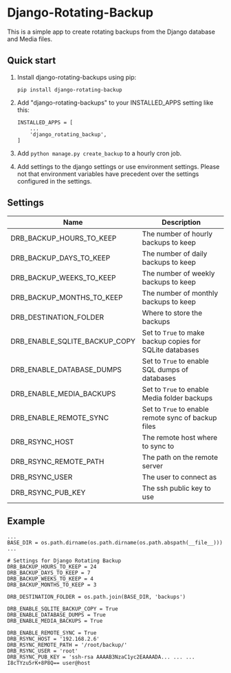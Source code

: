 # Django-Rotating-Backup

This is a simple app to create rotating backups from the Django database and Media files.


## Quick start

1. Install django-rotating-backups using pip:

	```
	pip install django-rotating-backup
	```
	
2. Add "django-rotating-backups" to your INSTALLED_APPS setting like this:

	```
	INSTALLED_APPS = [
	    ...
	    'django_rotating_backup',
	]
	```

3. Add `python manage.py create_backup` to a hourly cron job.

4. Add settings to the django settings or use environment settings. Please not that environment variables have precedent
over the settings configured in the settings.


## Settings

|Name|Description|
|----|-----------|
|DRB_BACKUP_HOURS_TO_KEEP|The number of hourly backups to keep|
|DRB_BACKUP_DAYS_TO_KEEP|The number of daily backups to keep|
|DRB_BACKUP_WEEKS_TO_KEEP|The number of weekly backups to keep|
|DRB_BACKUP_MONTHS_TO_KEEP|The number of monthly backups to keep|
|DRB_DESTINATION_FOLDER|Where to store the backups|
|DRB_ENABLE_SQLITE_BACKUP_COPY|Set to `True` to make backup copies for SQLite databases|
|DRB_ENABLE_DATABASE_DUMPS|Set to `True` to enable SQL dumps of databases|
|DRB_ENABLE_MEDIA_BACKUPS|Set to `True` to enable Media folder backups|
|DRB_ENABLE_REMOTE_SYNC|Set to `True` to enable remote sync of backup files|
|DRB_RSYNC_HOST|The remote host where to sync to|
|DRB_RSYNC_REMOTE_PATH|The path on the remote server|
|DRB_RSYNC_USER|The user to connect as|
|DRB_RSYNC_PUB_KEY|The ssh public key to use|

## Example

```
...
BASE_DIR = os.path.dirname(os.path.dirname(os.path.abspath(__file__)))
...

# Settings for Django Rotating Backup
DRB_BACKUP_HOURS_TO_KEEP = 24
DRB_BACKUP_DAYS_TO_KEEP = 7
DRB_BACKUP_WEEKS_TO_KEEP = 4
DRB_BACKUP_MONTHS_TO_KEEP = 3

DRB_DESTINATION_FOLDER = os.path.join(BASE_DIR, 'backups')

DRB_ENABLE_SQLITE_BACKUP_COPY = True
DRB_ENABLE_DATABASE_DUMPS = True
DRB_ENABLE_MEDIA_BACKUPS = True

DRB_ENABLE_REMOTE_SYNC = True
DRB_RSYNC_HOST = '192.168.2.6'
DRB_RSYNC_REMOTE_PATH = '/root/backup/'
DRB_RSYNC_USER = 'root'
DRB_RSYNC_PUB_KEY = 'ssh-rsa AAAAB3NzaC1yc2EAAAADA... ... ... I8cTYzu5rK+8P8Q== user@host
```
